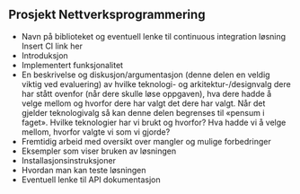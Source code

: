 ## Prosjekt Nettverksprogrammering

* Navn på biblioteket og eventuell lenke til continuous integration løsning
Insert CI link her
* Introduksjon
* Implementert funksjonalitet
* En beskrivelse og diskusjon/argumentasjon (denne delen en veldig viktig ved evaluering) av hvilke teknologi- og arkitektur-/designvalg dere har stått ovenfor (når dere skulle løse oppgaven), hva dere hadde å velge mellom og hvorfor dere har valgt det dere har valgt. Når det gjelder teknologivalg så kan denne delen begrenses til «pensum i faget».
Hvilke teknologier har vi brukt og hvorfor?
Hva hadde vi å velge mellom, hvorfor valgte vi som vi gjorde?
* Fremtidig arbeid med oversikt over mangler og mulige forbedringer
* Eksempler som viser bruken av løsningen
* Installasjonsinstruksjoner
* Hvordan man kan teste løsningen
* Eventuell lenke til API dokumentasjon
